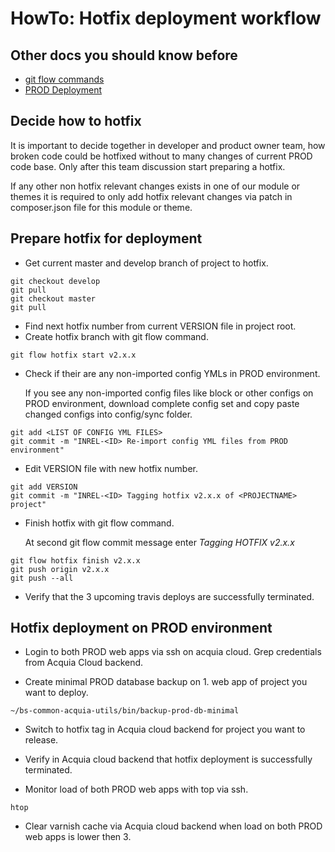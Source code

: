 # HowTo: Hotfix deployment workflow

## Other docs you should know before

* [git flow commands](https://danielkummer.github.io/git-flow-cheatsheet/)
* [PROD Deployment](DEPLOYMENT.md/)

## Decide how to hotfix

It is important to decide together in developer and product owner team, how broken code could be hotfixed
without to many changes of current PROD code base. Only after this team discussion start preparing a hotfix.

If any other non hotfix relevant changes exists in one of our module or themes it is required to only add hotfix
relevant changes via patch in composer.json file for this module or theme.

## Prepare hotfix for deployment

* Get current master and develop branch of project to hotfix.

~~~
git checkout develop
git pull
git checkout master
git pull
~~~

* Find next hotfix number from current VERSION file in project root.
* Create hotfix branch with git flow command.

~~~
git flow hotfix start v2.x.x
~~~

* Check if their are any non-imported config YMLs in PROD environment.

    If you see any non-imported config files like block or other configs on PROD environment,
    download complete config set and copy paste changed configs into config/sync folder.
    
~~~
git add <LIST OF CONFIG YML FILES>
git commit -m "INREL-<ID> Re-import config YML files from PROD environment"
~~~

* Edit VERSION file with new hotfix number.

~~~
git add VERSION
git commit -m "INREL-<ID> Tagging hotfix v2.x.x of <PROJECTNAME> project"
~~~

* Finish hotfix with git flow command.

    At second git flow commit message enter *Tagging HOTFIX v2.x.x*

~~~
git flow hotfix finish v2.x.x
git push origin v2.x.x
git push --all
~~~

* Verify that the 3 upcoming travis deploys are successfully terminated.

## Hotfix deployment on PROD environment

* Login to both PROD web apps via ssh on acquia cloud. Grep credentials from Acquia Cloud backend.

* Create minimal PROD database backup on 1. web app of project you want to deploy.

~~~
~/bs-common-acquia-utils/bin/backup-prod-db-minimal
~~~

* Switch to hotfix tag in Acquia cloud backend for project you want to release.

* Verify in Acquia cloud backend that hotfix deployment is successfully terminated.

* Monitor load of both PROD web apps with top via ssh.

~~~
htop
~~~

* Clear varnish cache via Acquia cloud backend when load on both PROD web apps is lower then 3.
